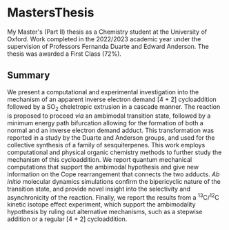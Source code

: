 # MastersThesis
My Master's (Part II) thesis as a Chemistry student at the University of Oxford. Work completed in the 2022/2023 academic year under the supervision of Professors Fernanda Duarte and Edward Anderson. The thesis was awarded a First Class (72%).

## Summary

We present a computational and experimental investigation into the mechanism
of an apparent inverse electron demand [4 + 2] cycloaddition followed by a SO<sub>2</sub>
cheletropic extrusion in a cascade manner. The reaction is proposed to proceed
_via_ an ambimodal transition state, followed by a minimum energy path bifurcation
allowing for the formation of both a normal and an inverse electron demand adduct.
This transformation was reported in a study by the Duarte and Anderson groups,
and used for the collective synthesis of a family of sesquiterpenes.
This work employs computational and physical organic chemistry methods to
further study the mechanism of this cycloaddition. We report quantum mechanical
computations that support the ambimodal hypothesis and give new information
on the Cope rearrangement that connects the two adducts. _Ab initio_ molecular
dynamics simulations confirm the bipericyclic nature of the transition state, and
provide novel insight into the selectivity and asynchronicity of the reaction. Finally,
we report the results from a <sup>13</sup>C/<sup>12</sup>C kinetic isotope effect experiment, which
support the ambimodality hypothesis by ruling out alternative mechanisms, such
as a stepwise addition or a regular [4 + 2] cycloaddition.



